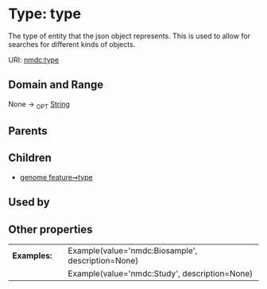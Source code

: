 
# Type: type


The type of entity that the json object represents.  This is used to allow for searches for different kinds of objects.

URI: [nmdc:type](https://microbiomedata/meta/type)


## Domain and Range

None ->  <sub>OPT</sub> [String](types/String.md)

## Parents


## Children

 *  [genome feature➞type](genome_feature_type.md)

## Used by


## Other properties

|  |  |  |
| --- | --- | --- |
| **Examples:** | | Example(value='nmdc:Biosample', description=None) |
|  | | Example(value='nmdc:Study', description=None) |

